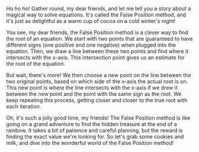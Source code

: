 Ho ho ho! Gather round, my dear friends, and let me tell you a story about a magical way to solve equations. It's called the False Position method, and it's just as delightful as a warm cup of cocoa on a cold winter's night!

You see, my dear friends, the False Position method is a clever way to find the root of an equation. We start with two points that are guaranteed to have different signs (one positive and one negative) when plugged into the equation. Then, we draw a line between these two points and find where it intersects with the x-axis. This intersection point gives us an estimate for the root of the equation.

But wait, there's more! We then choose a new point on the line between the two original points, based on which side of the x-axis the actual root is on. This new point is where the line intersects with the x-axis if we drew it between the new point and the point with the same sign as the root. We keep repeating this process, getting closer and closer to the true root with each iteration.

Oh, it's such a jolly good time, my friends! The False Position method is like going on a grand adventure to find the hidden treasure at the end of a rainbow. It takes a bit of patience and careful planning, but the reward is finding the exact value we're looking for. So let's grab some cookies and milk, and dive into the wonderful world of the False Position method!